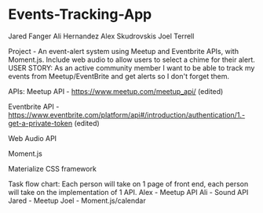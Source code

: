# Events-Tracking-App

Jared Fanger
Ali Hernandez
Alex Skudrovskis
Joel Terrell

Project - An event-alert system using Meetup and Eventbrite APIs, with Moment.js. Include web audio to allow users to select a chime for their alert.
USER STORY:
As an active community member I want to be able to track my events from Meetup/EventBrite and get alerts so I don't forget them.

APIs:
Meetup API - https://www.meetup.com/meetup_api/ (edited)

Eventbrite API - https://www.eventbrite.com/platform/api#/introduction/authentication/1.-get-a-private-token (edited)

Web Audio API

Moment.js

Materialize CSS framework

Task flow chart:
Each person will take on 1 page of front end, each person will take on the implementation of 1 API.
Alex - Meetup API
Ali - Sound API
Jared - Meetup
Joel - Moment.js/calendar
